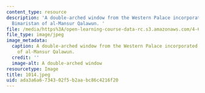 ```yaml
---
content_type: resource
description: 'A double-arched window from the Western Palace incorporated into the
  Bimaristan of al-Mansur Qalawun. '
file: /media/https%3A/open-learning-course-data-rc.s3.amazonaws.com/4-615-the-architecture-of-cairo-spring-2002/ada3a6a6734302f5b2aabc86c4216f20_1014.jpeg
file_type: image/jpeg
image_metadata:
  caption: A double-arched window from the Western Palace incorporated into the Bimaristan
    of al-Mansur Qalawun.
  credit: ''
  image-alt: A double-arched window
resourcetype: Image
title: 1014.jpeg
uid: ada3a6a6-7343-02f5-b2aa-bc86c4216f20
---
```

